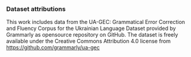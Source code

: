 ### Dataset attributions

This work includes data from the UA-GEC: Grammatical Error Correction and Fluency Corpus for the Ukrainian Language Dataset provided by Grammarly as opensource repository on GitHub. The dataset is freely available under the Creative Commons Attribution 4.0 license from https://github.com/grammarly/ua-gec
